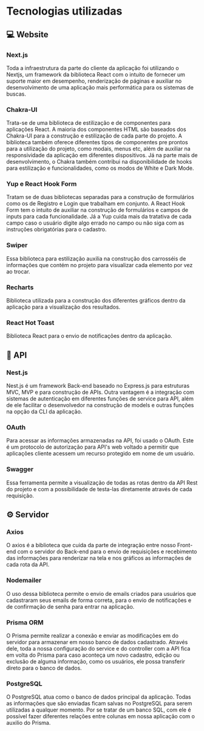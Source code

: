# Tecnologias utilizadas

## 💻 Website

### Next.js

Toda a infraestrutura da parte do cliente da aplicação foi utilizando o Nextjs, um framework da biblioteca React com o intuito de fornecer um suporte maior em desempenho, renderização de páginas e auxiliar no desenvolvimento de uma aplicação mais performática para os sistemas de buscas.

### Chakra-UI

Trata-se de uma biblioteca de estilização e de componentes para aplicações React. A maioria dos componentes HTML são baseados dos Chakra-UI para a construção e estilização de cada parte do projeto. A biblioteca também oferece diferentes tipos de componentes pre prontos para a utilização do projeto, como modais, menus etc, além de auxiliar na responsividade da aplicação em diferentes dispositivos. Já na parte mais de desenvolvimento, o Chakra também contribui na disponibilidade de hooks para estilização e funcionalidades, como os modos de White e Dark Mode.

### Yup e React Hook Form

Tratam se de duas bibliotecas separadas para a construção de formulários como os de Registro e Login que trabalham em conjunto. A React Hook Form tem o intuito de auxiliar na construção de formulários e campos de inputs para cada funcionalidade. Já a Yup cuida mais da tratativa de cada campo caso o usuário digite algo errado no campo ou não siga com as instruções obrigatórias para o cadastro.

### Swiper

Essa biblioteca para estilização auxilia na construção dos carrosséis de informações que contém no projeto para visualizar cada elemento por vez ao trocar.

### Recharts

Biblioteca utilizada para a construção dos diferentes gráficos dentro da aplicação para a visualização dos resultados.

### React Hot Toast

Biblioteca React para o envio de notificações dentro da aplicação.

## 🚀 API

### Nest.js

Nest.js é um framework Back-end baseado no Express.js para estruturas MVC, MVP e para construção de APIs. Outra vantagem é a integração com sistemas de autenticação em diferentes funções de service para API, além de ele facilitar o desenvolvedor na construção de models e outras funções na opção da CLI da aplicação.

### OAuth

Para acessar as informações armazenadas na API, foi usado o OAuth. Este é um protocolo de autorização para API's web voltado a permitir que aplicações cliente acessem um recurso protegido em nome de um usuário.

### Swagger

Essa ferramenta permite a visualização de todas as rotas dentro da API Rest do projeto e com a possibilidade de testa-las diretamente através de cada requisição.&#x20;

## ⚙ Servidor

### Axios

O axios é a biblioteca que cuida da parte de integração entre nosso Front-end com o servidor do Back-end para o envio de requisições e recebimento das informações para renderizar na tela e nos gráficos as informações de cada rota da API.

### Nodemailer

&#x20;O uso dessa biblioteca permite o envio de emails criados para usuários que cadastraram seus emails de forma correta, para o envio de notificações e de confirmação de senha para entrar na aplicação.

### Prisma ORM

O Prisma permite realizar a conexão e enviar as modificações em do servidor para armazenar em nosso banco de dados cadastrado. Através dele, toda a nossa configuração do service e do controller com a API fica em volta do Prisma para caso aconteça um novo cadastro, edição ou exclusão de alguma informação, como os usuários, ele possa transferir direto para o banco de dados.

### PostgreSQL&#x20;

O PostgreSQL atua como o banco de dados principal da aplicação. Todas as informações que são enviadas ficam salvas no PostgreSQL para serem utilizadas a qualquer momento. Por se tratar de um banco SQL, com ele é possível fazer diferentes relações entre colunas em nossa aplicação com o auxilio do Prisma.&#x20;
